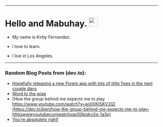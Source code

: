 
<img src="https://komarev.com/ghpvc/?username=kirbygit&style=flat-square&color=blue" alt=""/>

---
<h1>
  Hello and Mabuhay.
  <img src="https://media.giphy.com/media/hvRJCLFzcasrR4ia7z/giphy.gif" width="30px"/>
</h1>

- My name is Kirby Fernandez.

- I love to learn.

- I live in Los Angeles.

---

### Random Blog Posts from (dev.to):
<!-- BLOG-POST-LIST:START -->
- [Hopefully releasing a new Forem app with lots of little fixes in the next couple days](https://dev.to/ben/hopefully-releasing-a-new-forem-app-with-lots-of-little-fixes-in-the-next-couple-days-4o0)
- [Word to the wise](https://dev.to/ben/word-to-the-wise-3ml5)
- [How the group behind me expects me to play https://www.youtube.com/watch?v=ao00KISKV2Q](https://dev.to/ben/how-the-group-behind-me-expects-me-to-play-httpswwwyoutubecomwatchvao00kiskv2q-1a3p)
- [You&#39;re absolutely right!](https://dev.to/ben/youre-absolutely-right-3h9l)
<!-- BLOG-POST-LIST:END -->
